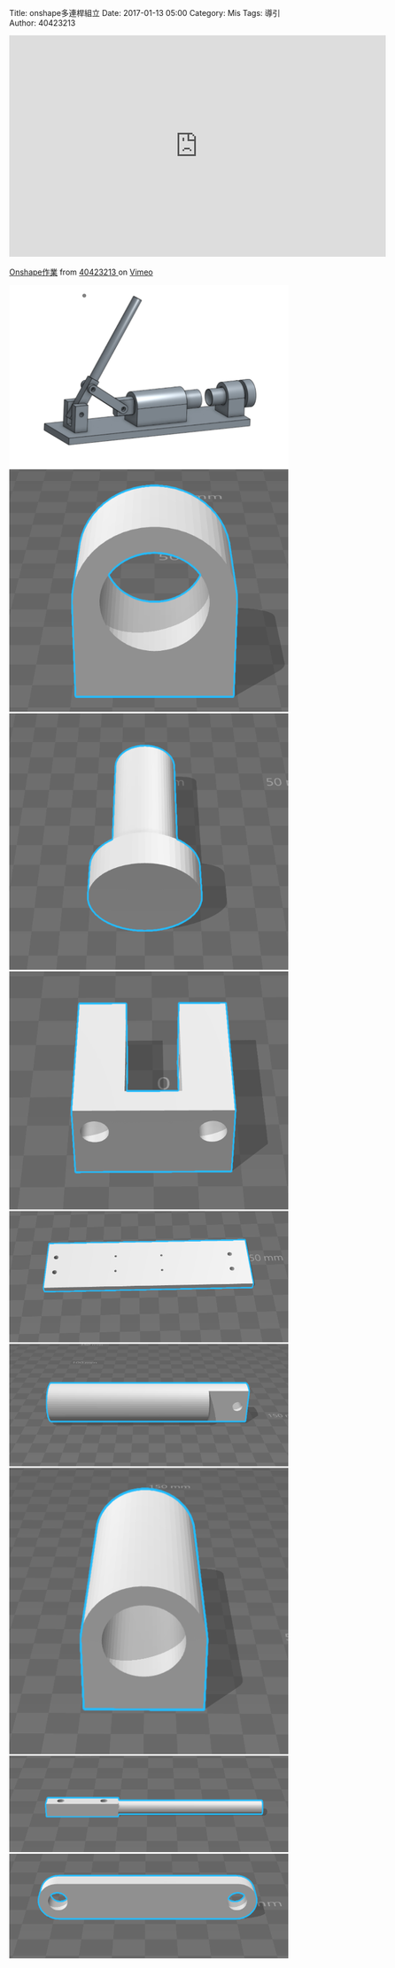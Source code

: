 Title: onshape多連桿組立
Date: 2017-01-13 05:00
Category: Mis
Tags: 導引
Author: 40423213

<iframe src="https://player.vimeo.com/video/199227356" width="680" height="400" frameborder="0" 
webkitallowfullscreen mozallowfullscreen allowfullscreen></iframe>
<p><a href="https://player.vimeo.com/video/199227356">Onshape作業</a> from <a 
href="https://player.vimeo.com/video/199227356">40423213 </a> on <a href="https://vimeo.com">Vimeo</a></p>
<a><img src="..\w12\6.png" /></a>
<a><img src="..\w12\7.png" /></a>
<a><img src="..\w12\8.png" /></a>
<a><img src="..\w12\9.png" /></a>
<a><img src="..\w12\10.png" /></a>
<a><img src="..\w12\11.png" /></a>
<a><img src="..\w12\12.png" /></a>
<a><img src="..\w12\13.png" /></a>
<a><img src="..\w12\14.png" /></a>
